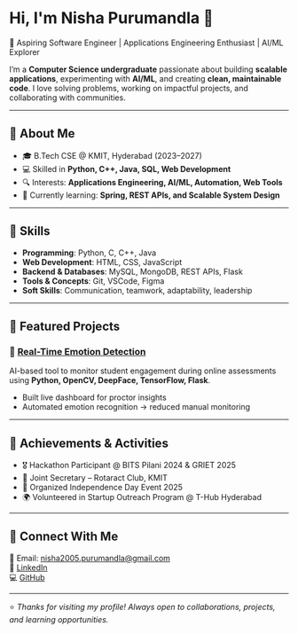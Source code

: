 # Hi, I'm Nisha Purumandla 👋  

🚀 Aspiring Software Engineer | Applications Engineering Enthusiast | AI/ML Explorer  

I’m a **Computer Science undergraduate** passionate about building **scalable applications**, experimenting with **AI/ML**, and creating **clean, maintainable code**. I love solving problems, working on impactful projects, and collaborating with communities.  

---

## 🔹 About Me  
- 🎓 B.Tech CSE @ KMIT, Hyderabad (2023–2027)  
- 💻 Skilled in **Python, C++, Java, SQL, Web Development**  
- 🔍 Interests: **Applications Engineering, AI/ML, Automation, Web Tools**  
- 🌱 Currently learning: **Spring, REST APIs, and Scalable System Design**  

---

## 🔹 Skills  
- **Programming**: Python, C, C++, Java  
- **Web Development**: HTML, CSS, JavaScript  
- **Backend & Databases**: MySQL, MongoDB, REST APIs, Flask  
- **Tools & Concepts**: Git, VSCode, Figma  
- **Soft Skills**: Communication, teamwork, adaptability, leadership  

---

## 🔹 Featured Projects  
### 🧠 [Real-Time Emotion Detection](https://github.com/nishapurumandla2/emotion-detection-system)  
AI-based tool to monitor student engagement during online assessments using **Python, OpenCV, DeepFace, TensorFlow, Flask**.  
- Built live dashboard for proctor insights  
- Automated emotion recognition → reduced manual monitoring  

---

## 🔹 Achievements & Activities  
- 🎖️ Hackathon Participant @ BITS Pilani 2024 & GRIET 2025  
- 🤝 Joint Secretary – Rotaract Club, KMIT  
- 📢 Organized Independence Day Event 2025  
- 🌍 Volunteered in Startup Outreach Program @ T-Hub Hyderabad  

---

## 🔹 Connect With Me  
📧 Email: [nisha2005.purumandla@gmail.com](mailto:nisha2005.purumandla@gmail.com)  
💼 [LinkedIn](https://www.linkedin.com/in/nisha-purumandla-18b004250)  
💻 [GitHub](https://github.com/nishapurumandla2)  

---
⭐️ *Thanks for visiting my profile! Always open to collaborations, projects, and learning opportunities.*  
